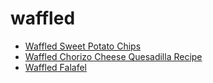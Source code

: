 # waffled

 * [Waffled Sweet Potato Chips](index/w/waffled-sweet-potato-chips-11326.json)
 * [Waffled Chorizo Cheese Quesadilla Recipe](index/w/waffled-chorizo-cheese-quesadilla-recipe.json)
 * [Waffled Falafel](index/w/waffled-falafel.json)
